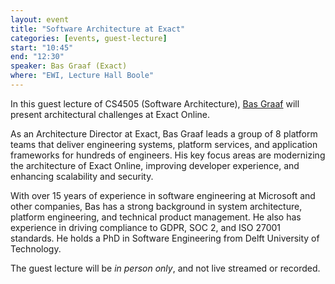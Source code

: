 ```yaml
---
layout: event
title: "Software Architecture at Exact"
categories: [events, guest-lecture]
start: "10:45"
end: "12:30"
speaker: Bas Graaf (Exact)
where: "EWI, Lecture Hall Boole"
---
```


In this guest lecture of CS4505 (Software Architecture), [Bas Graaf] will present 
architectural challenges at Exact Online.

As an Architecture Director at Exact, Bas Graaf leads a group of 8 platform teams that deliver engineering systems, platform services, and application frameworks for hundreds of engineers. His key focus areas are modernizing the architecture of Exact Online, improving developer experience, and enhancing scalability and security.

With over 15 years of experience in software engineering at Microsoft and other companies, Bas has a strong background in system architecture, platform engineering, and technical product management. He also has experience in driving compliance to GDPR, SOC 2, and ISO 27001 standards. He holds a PhD in Software Engineering from Delft University of Technology.

The guest lecture will be _in person only_, and not live streamed or recorded.

[Bas Graaf]: https://www.linkedin.com/in/basgraaf/
